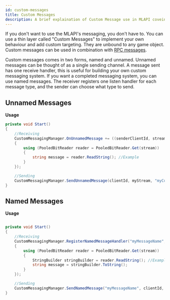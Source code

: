 ```yaml
---
id: custom-messages
title: Custom Messages 
description: A brief explaination of Custom Message use in MLAPI coveing Named and Unnames messages.
---
```


If you don't want to use the MLAPI's messaging, you don't have to. You can use a thin layer called "Custom Messages" to implement your own behaviour and add custom targeting. They are unbound to any game object. Custom messages can be used in combination with [RPC messages](about-rpc.md). 

Custom messages comes in two forms, named and unnamed. Unnamed messages can be thought of as a single sending channel. A message sent has one receive handler, this is useful for building your own custom messaging system. If you want a completed messaging system, you can use named messages. The receiver registers one listen handler for each message type, and the sender can choose what type to send.

## Unnamed Messages

**Usage**

```csharp
private void Start()
{
    //Receiving
    CustomMessagingManager.OnUnnamedMessage += ((senderClientId, stream) =>
    {
        using (PooledBitReader reader = PooledBitReader.Get(stream))
        {
            string message = reader.ReadString(); //Example
        }
    });

    //Sending
    CustomMessagingManager.SendUnnamedMessage(clientId, myStream, "myCustomChannel"); //Channel is optional.
}

```
## Named Messages

**Usage**

```csharp

private void Start()
{
    //Receiving
    CustomMessagingManager.RegisterNamedMessageHandler("myMessageName", (senderClientId, stream) =>
    {
        using (PooledBitReader reader = PooledBitReader.Get(stream))
        {
            StringBuilder stringBuilder = reader.ReadString(); //Example
            string message = stringBuilder.ToString();
        }
    });

    //Sending
    CustomMessagingManager.SendNamedMessage("myMessageName", clientId, myStream, "myCustomChannel"); //Channel is optional.
}
```
